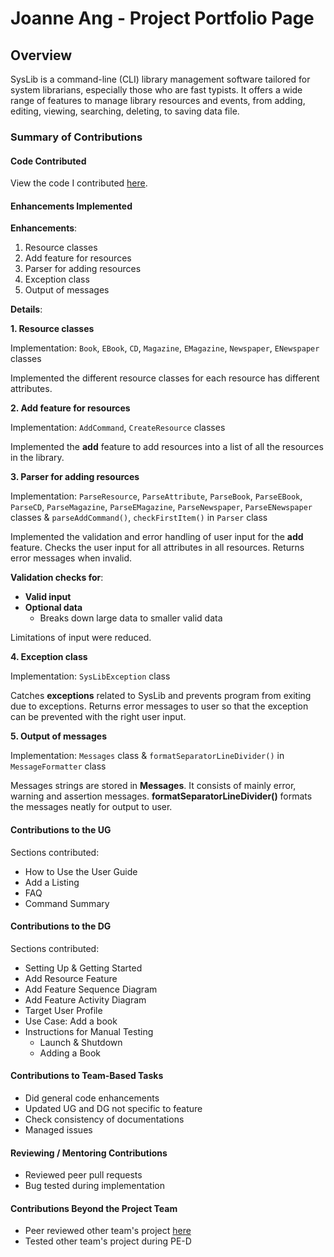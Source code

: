 # Joanne Ang - Project Portfolio Page

## Overview

SysLib is a command-line (CLI) library management software tailored for system librarians, especially those who are fast typists. 
It offers a wide range of features to manage library resources and events, from adding, editing, viewing, searching, deleting, to saving data file. 


### Summary of Contributions

#### Code Contributed

View the code I contributed [here](https://nus-cs2113-ay2324s1.github.io/tp-dashboard/?search=joannejo&breakdown=true).


#### Enhancements Implemented

**Enhancements**:
1. Resource classes
2. Add feature for resources
3. Parser for adding resources
4. Exception class
5. Output of messages

**Details**:

**1. Resource classes**

Implementation: `Book`, `EBook`, `CD`, `Magazine`, `EMagazine`, `Newspaper`, `ENewspaper` classes

Implemented the different resource classes for each resource has different attributes.

**2. Add feature for resources**

Implementation: `AddCommand`, `CreateResource` classes

Implemented the **add** feature to add resources into a list of all the resources in the library.

**3. Parser for adding resources**

Implementation: `ParseResource`, `ParseAttribute`, `ParseBook`, `ParseEBook`, `ParseCD`, `ParseMagazine`, `ParseEMagazine`, `ParseNewspaper`, `ParseENewspaper` classes &
`parseAddCommand()`, `checkFirstItem()` in `Parser` class

Implemented the validation and error handling of user input for the **add** feature.
Checks the user input for all attributes in all resources. Returns error messages when invalid.

**Validation checks for**:
- **Valid input**
- **Optional data**
  - Breaks down large data to smaller valid data  

Limitations of input were reduced.

**4. Exception class**

Implementation: `SysLibException` class

Catches **exceptions** related to SysLib and prevents program from exiting due to exceptions. 
Returns error messages to user so that the exception can be prevented with the right user input.

**5. Output of messages**

Implementation: `Messages` class & `formatSeparatorLineDivider()` in `MessageFormatter` class

Messages strings are stored in **Messages**. It consists of mainly error, warning and assertion messages.
**formatSeparatorLineDivider()** formats the messages neatly for output to user.


#### Contributions to the UG

Sections contributed:
- How to Use the User Guide
- Add a Listing
- FAQ
- Command Summary


#### Contributions to the DG

Sections contributed:
- Setting Up & Getting Started
- Add Resource Feature
- Add Feature Sequence Diagram
- Add Feature Activity Diagram
- Target User Profile
- Use Case: Add a book
- Instructions for Manual Testing
  - Launch & Shutdown
  - Adding a Book

#### Contributions to Team-Based Tasks

- Did general code enhancements
- Updated UG and DG not specific to feature
- Check consistency of documentations
- Managed issues

#### Reviewing / Mentoring Contributions

- Reviewed peer pull requests
- Bug tested during implementation

#### Contributions Beyond the Project Team

- Peer reviewed other team's project [here](https://github.com/nus-cs2113-AY2324S1/tp/pull/8)
- Tested other team's project during PE-D